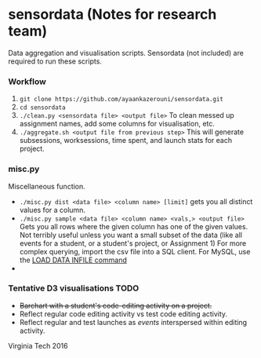 # sensordata (Notes for research team)

Data aggregation and visualisation scripts. Sensordata (not included) are required to run these scripts.

### Workflow
1. ```git clone https://github.com/ayaankazerouni/sensordata.git```
2. ```cd sensordata```
3. ```./clean.py <sensordata file> <output file>``` To clean messed up assignment names, add some columns for visualisation, etc.
4. ```./aggregate.sh <output file from previous step>``` This will generate subsessions, worksessions, time spent, and launch stats for each project.

### misc.py
Miscellaneous function.
* ```./misc.py dist <data file> <column name> [limit]``` gets you all distinct values for a column.
* ```./misc.py sample <data file> <column name> <vals,> <output file>``` Gets you all rows where the given column has one of the given values. Not terribly useful unless you want a small subset of the data (like all events for a student, or a student's project, or Assignment 1) For more complex querying, import the csv file into a SQL client. For MySQL, use the [LOAD DATA INFILE command](http://dev.mysql.com/doc/refman/5.7/en/load-data.html)
*


### Tentative D3 visualisations TODO
* ~~Barchart with a student's code-editing activity on a project.~~
* Reflect regular code editing activity vs test code editing activity.
* Reflect regular and test launches as *events* interspersed within editing activity.

Virginia Tech 2016
